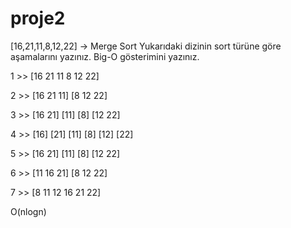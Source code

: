 # proje2
[16,21,11,8,12,22] -> Merge Sort
Yukarıdaki dizinin sort türüne göre aşamalarını yazınız.
Big-O gösterimini yazınız.

1 >> [16 21 11 8 12 22]

2 >> [16 21 11] [8 12 22]

3 >> [16 21]  [11]  [8]  [12 22]

4 >> [16]  [21]  [11]  [8]  [12]  [22]

5 >> [16 21]  [11]  [8]  [12 22]

6 >> [11 16 21]  [8 12 22]

7 >> [8 11 12 16 21 22]

O(nlogn)
